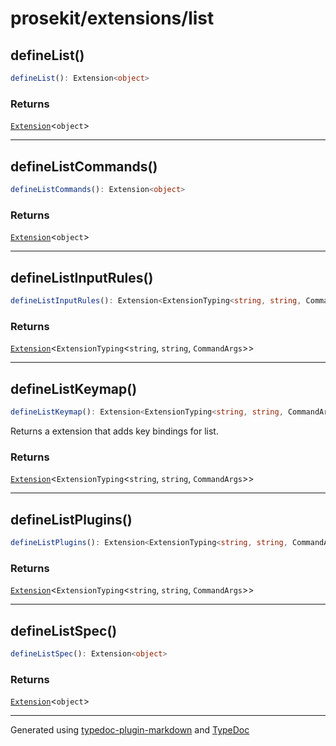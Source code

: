 # prosekit/extensions/list

## defineList()

```ts
defineList(): Extension<object>
```

### Returns

[`Extension`](../core.md#extensiont)\<`object`\>

***

## defineListCommands()

```ts
defineListCommands(): Extension<object>
```

### Returns

[`Extension`](../core.md#extensiont)\<`object`\>

***

## defineListInputRules()

```ts
defineListInputRules(): Extension<ExtensionTyping<string, string, CommandArgs>>
```

### Returns

[`Extension`](../core.md#extensiont)\<`ExtensionTyping`\<`string`, `string`, `CommandArgs`\>\>

***

## defineListKeymap()

```ts
defineListKeymap(): Extension<ExtensionTyping<string, string, CommandArgs>>
```

Returns a extension that adds key bindings for list.

### Returns

[`Extension`](../core.md#extensiont)\<`ExtensionTyping`\<`string`, `string`, `CommandArgs`\>\>

***

## defineListPlugins()

```ts
defineListPlugins(): Extension<ExtensionTyping<string, string, CommandArgs>>
```

### Returns

[`Extension`](../core.md#extensiont)\<`ExtensionTyping`\<`string`, `string`, `CommandArgs`\>\>

***

## defineListSpec()

```ts
defineListSpec(): Extension<object>
```

### Returns

[`Extension`](../core.md#extensiont)\<`object`\>

***

Generated using [typedoc-plugin-markdown](https://www.npmjs.com/package/typedoc-plugin-markdown) and [TypeDoc](https://typedoc.org/)
